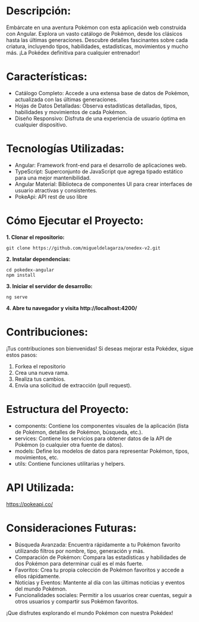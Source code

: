 # Descripción:

Embárcate en una aventura Pokémon con esta aplicación web construida con Angular. Explora un vasto catálogo de Pokémon, desde los clásicos hasta las últimas generaciones. Descubre detalles fascinantes sobre cada criatura, incluyendo tipos, habilidades, estadísticas, movimientos y mucho más. ¡La Pokédex definitiva para cualquier entrenador!

# Características:

- Catálogo Completo: Accede a una extensa base de datos de Pokémon, actualizada con las últimas generaciones.
- Hojas de Datos Detalladas: Observa estadísticas detalladas, tipos, habilidades y movimientos de cada Pokémon.
- Diseño Responsivo: Disfruta de una experiencia de usuario óptima en cualquier dispositivo.

# Tecnologías Utilizadas:

- Angular: Framework front-end para el desarrollo de aplicaciones web.
- TypeScript: Superconjunto de JavaScript que agrega tipado estático para una mejor mantenibilidad.
- Angular Material: Biblioteca de componentes UI para crear interfaces de usuario atractivas y consistentes.
- PokeApi: API rest de uso libre 

# Cómo Ejecutar el Proyecto:

**1. Clonar el repositorio:**
```
git clone https://github.com/migueldelagarza/onedex-v2.git
```

**2. Instalar dependencias:**
```
cd pokedex-angular
npm install
```

**3. Iniciar el servidor de desarrollo:**
```
ng serve
```

**4. Abre tu navegador y visita http://localhost:4200/**

# Contribuciones:

¡Tus contribuciones son bienvenidas! Si deseas mejorar esta Pokédex, sigue estos pasos:

1. Forkea el repositorio
2. Crea una nueva rama.
3. Realiza tus cambios.
4. Envía una solicitud de extracción (pull request).

# Estructura del Proyecto:

- components: Contiene los componentes visuales de la aplicación (lista de Pokémon, detalles de Pokémon, búsqueda, etc.).
- services: Contiene los servicios para obtener datos de la API de Pokémon (o cualquier otra fuente de datos).
- models: Define los modelos de datos para representar Pokémon, tipos, movimientos, etc.
- utils: Contiene funciones utilitarias y helpers.

# API Utilizada:
https://pokeapi.co/

# Consideraciones Futuras:

- Búsqueda Avanzada: Encuentra rápidamente a tu Pokémon favorito utilizando filtros por nombre, tipo, generación y más.
- Comparación de Pokémon: Compara las estadísticas y habilidades de dos Pokémon para determinar cuál es el más fuerte.
- Favoritos: Crea tu propia colección de Pokémon favoritos y accede a ellos rápidamente.
- Noticias y Eventos: Mantente al día con las últimas noticias y eventos del mundo Pokémon.
- Funcionalidades sociales: Permitir a los usuarios crear cuentas, seguir a otros usuarios y compartir sus Pokémon favoritos.

¡Que disfrutes explorando el mundo Pokémon con nuestra Pokédex!

